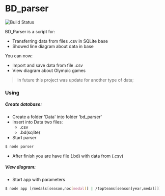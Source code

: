 # BD_parser
![Build Status](https://travis-ci.org/joemccann/dillinger.svg?branch=master)

BD_Parser is a script for:

  - Transferring data from files .csv in SQLite base
  - Showed line diagram about data in base

You can now:
  - Import and save data from file .csv
  - View diagram about Olympic games

> In future this project was update for another type of data;
### Using
##### Create database:
- Create a folder 'Data' into folder 'bd_parser'
- Insert into Data two files:
    - .csv
    - .bd(sqlite)
- Start parser
```sh
$ node parser
```
- After finish you are have file (.bd) with data from (.csv)

##### View diagram:
- Start app with parameters
```sh
$ node app [/medals[season,noc[medal]] | /topteams[season[year,medal]]]
```
